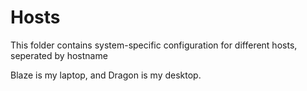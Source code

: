 # Hosts

This folder contains system-specific configuration for different hosts, seperated by hostname

Blaze is my laptop, and Dragon is my desktop.
